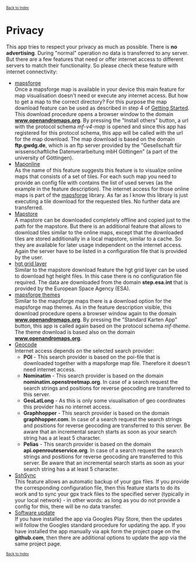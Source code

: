 <small><small>[Back to Index](./index.md)</small></small>

# Privacy

This app tries to respect your privacy as much as possible. There is **no advertising**. During "normal" operation no data is transferred to any server.
But there are a few features that need or offer internet access to different servers to match their functionality. So please check these feature with internet connectivity:

- [mapsforge](./Features/MainMapFeatures/Mapsforge/mapsforge.md)<br>
Once a mapsforge map is available in your device this main feature for map visualisation doesn't need or execute any internet access. But how to get a map to the correct directory? 
For this purpose the map download feature can be used as described in step 4 of [Getting Started](./GettingStarted/GettingStarted.md). This download procedure opens a browser window to the domain
**www.openandromaps.org**. By pressing the "Install others" button, a url with the protocol schema *mf-v4-map* is opened and since this app has registered for this protocol schema, this 
app will be called with the url for the map download. The map download is based on the domain **ftp.gwdg.de**, which is an ftp server provided by the 
"Gesellschaft für wissenschaftliche Datenverarbeitung mbH Göttingen" (a part of the university of Göttingen).
- [Maponline](./Features/MainMapFeatures/MapOnline/maponline.md)<br>As the name of this feature suggests this feature is to visualize online maps that consists of a set of tiles. 
For each such map you need to provide an config file with contains the list of used serves (as the example in the feature description). The internet access for those
online maps is part of the [mapsforge](https://github.com/mapsforge/mapsforge) library. As far as I know this library is just executing a tile download for the requested tiles. 
No further data are transferred.
- [Mapstore](./Features/MainMapFeatures/MapStore/mapstore.md)<br>
A mapstore can be downloaded completely offline and copied just to the path for the mapstore. But there is an additional feature that allows to download tiles
similar to the online maps, except that the downloaded tiles are stored additionally in a local mapstore, similar to a cache. So they are available for later usage independent 
on the internet access. Again the server have to be listed in a configuration file that is provided by the user. 
- [hgt grid layer](./Features/MainMapFeatures/MapGrid/hgt.md)<br>
Similar to the mapstore download feature the hgt grid layer can be used to download hgt height files. In this case there is no configuration file required. The data are downloaded
from the domain **step.esa.int** that is provided by the European Space Agency (ESA).
- [mapsforge themes](./Features/MainMapFeatures/MapsforgeThemes/mapsforgethemes.md)<br>
Similar to the mapsforge maps there is a download option for the mapsforge map themes. As in the feature description visible, this download procedure opens a browser window again to the domain
**www.openandromaps.org**. By pressing the "Standard Karten App" button, this app is called again based on the protocol schema *mf-theme*. The theme download is based also on the domain
  **www.openandromaps.org**.
- [Geocode](./Features/FurtherFeatures/Geocode/geocode.md)<br>
Internet access depends on the selected search provider:
  - **POI** - This search provider is based on the poi-file that is downloaded together with a mapsforge map file. Therefore it doesn't need internet access. 
  - **Nominatim** - This search provider is based on the domain **nominatim.openstreetmap.org**. In case of a search request the search strings and positions for reverse geocoding are transferred to this server.
  - **GeoLatLong** - As this is only some visualisation of geo coordinates this provider has no internet access.
  - **Graphhopper** - This search provider is based on the domain **graphhopper.com**. In case of a search request the search strings and positions for reverse geocoding are transferred to this server. 
Be aware that an incremental search starts as soon as your search string has a at least 5 character.
  - **Pelias** - This search provider is based on the domain **api.openrouteservice.org**. In case of a search request the search strings and positions for reverse geocoding are transferred to this server.
    Be aware that an incremental search starts as soon as your search string has a at least 5 character.
- [SshSync](Features/FurtherFeatures/SshSync/sshsync.md)<br>
This feature allows an automatic backup of your gpx files. If you provide the corresponding configuration file, then this feature starts to do its work and to sync your gpx track files to the specified server 
(typically in your local network) - in other words: as long as you do not provide a config for this, there will be no data transfer.
- [Software update](Features/FurtherFeatures/SoftwareUpdate/softwareUpdate.md)<br>
If you have installed the app via Googles Play Store, then the updates will follow the Googles standard procedure for updating the app.
If you have installed the app manually via apk form the project page on the **github.com**, then there are additional options to update the app via the same project page.

<small><small>[Back to Index](./index.md)</small></small>

